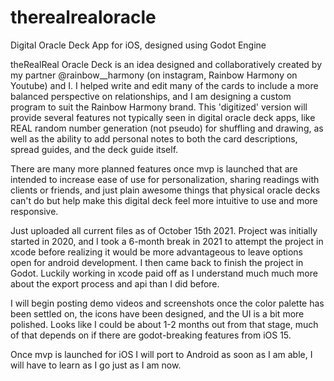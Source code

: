 # therealrealoracle
Digital Oracle Deck App for iOS, designed using Godot Engine

theRealReal Oracle Deck is an idea designed and collaboratively created by my partner @rainbow__harmony (on instagram, Rainbow Harmony on Youtube) and I. I helped write and edit many of the cards to include a more balanced perspective on relationships, and I am designing a custom program to suit the Rainbow Harmony brand. This 'digitized' version will provide several features not typically seen in digital oracle deck apps, like REAL random number generation (not pseudo) for shuffling and drawing, as well as the ability to add personal notes to both the card descriptions, spread guides, and the deck guide itself.

There are many more planned features once mvp is launched that are intended to increase ease of use for personalization, sharing readings with clients or friends, and just plain awesome things that physical oracle decks can't do but help make this digital deck feel more intuitive to use and more responsive.

Just uploaded all current files as of October 15th 2021. Project was initially started in 2020, and I took a 6-month break in 2021 to attempt the project in xcode before realizing it would be more advantageous to leave options open for android development. I then came back to finish the project in Godot. Luckily working in xcode paid off as I understand much much more about the export process and api than I did before.

I will begin posting demo videos and screenshots once the color palette has been settled on, the icons have been designed, and the UI is a bit more polished. Looks like I could be about 1-2 months out from that stage, much of that depends on if there are godot-breaking features from iOS 15.

Once mvp is launched for iOS I will port to Android as soon as I am able, I will have to learn as I go just as I am now.
